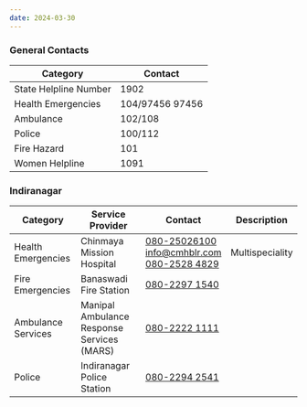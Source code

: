 ```yaml
---
date: 2024-03-30
---
```

### General Contacts

| **Category**          | **Contact**     |
| --------------------- | --------------- |
| State Helpline Number | 1902            |
| Health Emergencies    | 104/97456 97456 |
| Ambulance             | 102/108         |
| Police                | 100/112         |
| Fire Hazard           | 101             |
| Women Helpline        | 1091            |

### Indiranagar

| **Category**       | **Service Provider**                       | **Contact**                                                                                                        | Description     |
| ------------------ | ------------------------------------------ | ------------------------------------------------------------------------------------------------------------------ | --------------- |
| Health Emergencies | Chinmaya Mission Hospital                  | [080-25026100](tel:08025026100)  <br>[info@cmhblr.com](mailto:info@cmhblr.com)<br>[080-2528 4829](tel:08025284829) | Multispeciality |
| Fire Emergencies   | Banaswadi Fire Station                     | [080-2297 1540](tel:08022971540)                                                                                   |                 |
| Ambulance Services | Manipal Ambulance Response Services (MARS) | [080-2222 1111](tel:08022221111)                                                                                   |                 |
| Police             | Indiranagar Police Station                 | [080-2294 2541](tel:08022942541)                                                                                   |                 |


